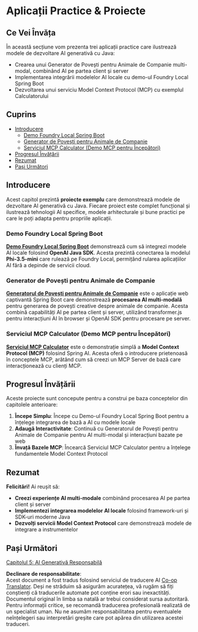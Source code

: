 <!--
CO_OP_TRANSLATOR_METADATA:
{
  "original_hash": "df269f529a172a0197ef28460bf1da9f",
  "translation_date": "2025-07-25T11:56:23+00:00",
  "source_file": "04-PracticalSamples/README.md",
  "language_code": "ro"
}
-->
# Aplicații Practice & Proiecte

## Ce Vei Învăța
În această secțiune vom prezenta trei aplicații practice care ilustrează modele de dezvoltare AI generativă cu Java:
- Crearea unui Generator de Povești pentru Animale de Companie multi-modal, combinând AI pe partea client și server
- Implementarea integrării modelelor AI locale cu demo-ul Foundry Local Spring Boot
- Dezvoltarea unui serviciu Model Context Protocol (MCP) cu exemplul Calculatorului

## Cuprins

- [Introducere](../../../04-PracticalSamples)
  - [Demo Foundry Local Spring Boot](../../../04-PracticalSamples)
  - [Generator de Povești pentru Animale de Companie](../../../04-PracticalSamples)
  - [Serviciul MCP Calculator (Demo MCP pentru Începători)](../../../04-PracticalSamples)
- [Progresul Învățării](../../../04-PracticalSamples)
- [Rezumat](../../../04-PracticalSamples)
- [Pași Următori](../../../04-PracticalSamples)

## Introducere

Acest capitol prezintă **proiecte exemplu** care demonstrează modele de dezvoltare AI generativă cu Java. Fiecare proiect este complet funcțional și ilustrează tehnologii AI specifice, modele arhitecturale și bune practici pe care le poți adapta pentru propriile aplicații.

### Demo Foundry Local Spring Boot

**[Demo Foundry Local Spring Boot](foundrylocal/README.md)** demonstrează cum să integrezi modele AI locale folosind **OpenAI Java SDK**. Acesta prezintă conectarea la modelul **Phi-3.5-mini** care rulează pe Foundry Local, permițând rularea aplicațiilor AI fără a depinde de servicii cloud.

### Generator de Povești pentru Animale de Companie

**[Generatorul de Povești pentru Animale de Companie](petstory/README.md)** este o aplicație web captivantă Spring Boot care demonstrează **procesarea AI multi-modală** pentru generarea de povești creative despre animale de companie. Acesta combină capabilități AI pe partea client și server, utilizând transformer.js pentru interacțiuni AI în browser și OpenAI SDK pentru procesare pe server.

### Serviciul MCP Calculator (Demo MCP pentru Începători)

**[Serviciul MCP Calculator](mcp/calculator/README.md)** este o demonstrație simplă a **Model Context Protocol (MCP)** folosind Spring AI. Acesta oferă o introducere prietenoasă în conceptele MCP, arătând cum să creezi un MCP Server de bază care interacționează cu clienți MCP.

## Progresul Învățării

Aceste proiecte sunt concepute pentru a construi pe baza conceptelor din capitolele anterioare:

1. **Începe Simplu**: Începe cu Demo-ul Foundry Local Spring Boot pentru a înțelege integrarea de bază a AI cu modele locale
2. **Adaugă Interactivitate**: Continuă cu Generatorul de Povești pentru Animale de Companie pentru AI multi-modal și interacțiuni bazate pe web
3. **Învață Bazele MCP**: Încearcă Serviciul MCP Calculator pentru a înțelege fundamentele Model Context Protocol

## Rezumat

**Felicitări!** Ai reușit să:

- **Creezi experiențe AI multi-modale** combinând procesarea AI pe partea client și server
- **Implementezi integrarea modelelor AI locale** folosind framework-uri și SDK-uri moderne Java
- **Dezvolți servicii Model Context Protocol** care demonstrează modele de integrare a instrumentelor

## Pași Următori

[Capitolul 5: AI Generativă Responsabilă](../05-ResponsibleGenAI/README.md)

**Declinare de responsabilitate**:  
Acest document a fost tradus folosind serviciul de traducere AI [Co-op Translator](https://github.com/Azure/co-op-translator). Deși ne străduim să asigurăm acuratețea, vă rugăm să fiți conștienți că traducerile automate pot conține erori sau inexactități. Documentul original în limba sa natală ar trebui considerat sursa autoritară. Pentru informații critice, se recomandă traducerea profesională realizată de un specialist uman. Nu ne asumăm responsabilitatea pentru eventualele neînțelegeri sau interpretări greșite care pot apărea din utilizarea acestei traduceri.